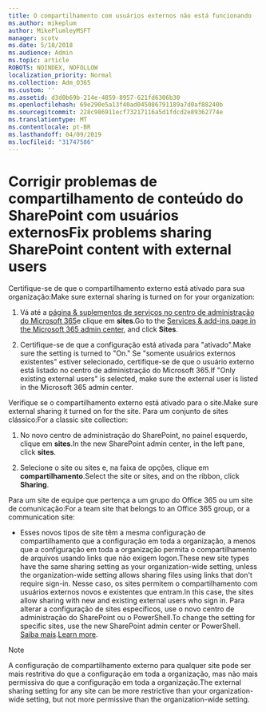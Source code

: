 ```yaml
---
title: O compartilhamento com usuários externos não está funcionando
ms.author: mikeplum
author: MikePlumleyMSFT
manager: scotv
ms.date: 5/18/2018
ms.audience: Admin
ms.topic: article
ROBOTS: NOINDEX, NOFOLLOW
localization_priority: Normal
ms.collection: Adm_O365
ms.custom: ''
ms.assetid: d3d0b69b-214e-4859-8957-621fd6306b30
ms.openlocfilehash: 69e290e5a13f40ad045086791189a7d0af88240b
ms.sourcegitcommit: 228c986911ecf73217116a5d1fdcd2e89362774e
ms.translationtype: MT
ms.contentlocale: pt-BR
ms.lasthandoff: 04/09/2019
ms.locfileid: "31747586"
---
```

# <a name="fix-problems-sharing-sharepoint-content-with-external-users"></a><span data-ttu-id="ff18e-102">Corrigir problemas de compartilhamento de conteúdo do SharePoint com usuários externos</span><span class="sxs-lookup"><span data-stu-id="ff18e-102">Fix problems sharing SharePoint content with external users</span></span>

<span data-ttu-id="ff18e-103">Certifique-se de que o compartilhamento externo está ativado para sua organização:</span><span class="sxs-lookup"><span data-stu-id="ff18e-103">Make sure external sharing is turned on for your organization:</span></span>
  
1. <span data-ttu-id="ff18e-104">Vá até a [página &amp; suplementos de serviços no centro de administração do Microsoft 365](https://portal.office.com/adminportal/home#/Settings/ServicesAndAddIns)e clique em **sites**.</span><span class="sxs-lookup"><span data-stu-id="ff18e-104">Go to the [Services &amp; add-ins page in the Microsoft 365 admin center](https://portal.office.com/adminportal/home#/Settings/ServicesAndAddIns), and click **Sites**.</span></span>
    
2. <span data-ttu-id="ff18e-105">Certifique-se de que a configuração está ativada para "ativado".</span><span class="sxs-lookup"><span data-stu-id="ff18e-105">Make sure the setting is turned to "On."</span></span> <span data-ttu-id="ff18e-106">Se "somente usuários externos existentes" estiver selecionado, certifique-se de que o usuário externo está listado no centro de administração do Microsoft 365.</span><span class="sxs-lookup"><span data-stu-id="ff18e-106">If "Only existing external users" is selected, make sure the external user is listed in the Microsoft 365 admin center.</span></span>
    
<span data-ttu-id="ff18e-107">Verifique se o compartilhamento externo está ativado para o site.</span><span class="sxs-lookup"><span data-stu-id="ff18e-107">Make sure external sharing it turned on for the site.</span></span> <span data-ttu-id="ff18e-108">Para um conjunto de sites clássico:</span><span class="sxs-lookup"><span data-stu-id="ff18e-108">For a classic site collection:</span></span>
  
1. <span data-ttu-id="ff18e-109">No novo centro de administração do SharePoint, no painel esquerdo, clique em **sites**.</span><span class="sxs-lookup"><span data-stu-id="ff18e-109">In the new SharePoint admin center, in the left pane, click **sites**.</span></span>
    
2. <span data-ttu-id="ff18e-110">Selecione o site ou sites e, na faixa de opções, clique em **compartilhamento**.</span><span class="sxs-lookup"><span data-stu-id="ff18e-110">Select the site or sites, and on the ribbon, click **Sharing**.</span></span>
    
<span data-ttu-id="ff18e-111">Para um site de equipe que pertença a um grupo do Office 365 ou um site de comunicação:</span><span class="sxs-lookup"><span data-stu-id="ff18e-111">For a team site that belongs to an Office 365 group, or a communication site:</span></span>
  
- <span data-ttu-id="ff18e-112">Esses novos tipos de site têm a mesma configuração de compartilhamento que a configuração em toda a organização, a menos que a configuração em toda a organização permita o compartilhamento de arquivos usando links que não exigem logon.</span><span class="sxs-lookup"><span data-stu-id="ff18e-112">These new site types have the same sharing setting as your organization-wide setting, unless the organization-wide setting allows sharing files using links that don't require sign-in.</span></span> <span data-ttu-id="ff18e-113">Nesse caso, os sites permitem o compartilhamento com usuários externos novos e existentes que entram.</span><span class="sxs-lookup"><span data-stu-id="ff18e-113">In this case, the sites allow sharing with new and existing external users who sign in.</span></span> <span data-ttu-id="ff18e-114">Para alterar a configuração de sites específicos, use o novo centro de administração do SharePoint ou o PowerShell.</span><span class="sxs-lookup"><span data-stu-id="ff18e-114">To change the setting for specific sites, use the new SharePoint admin center or PowerShell.</span></span> <span data-ttu-id="ff18e-115">[Saiba mais](https://go.microsoft.com/fwlink/?linkid=871863).</span><span class="sxs-lookup"><span data-stu-id="ff18e-115">[Learn more](https://go.microsoft.com/fwlink/?linkid=871863).</span></span>
    
> [!NOTE]
> <span data-ttu-id="ff18e-116">A configuração de compartilhamento externo para qualquer site pode ser mais restritiva do que a configuração em toda a organização, mas não mais permissiva do que a configuração em toda a organização.</span><span class="sxs-lookup"><span data-stu-id="ff18e-116">The external sharing setting for any site can be more restrictive than your organization-wide setting, but not more permissive than the organization-wide setting.</span></span> 
  

